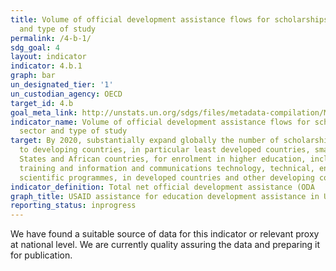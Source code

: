 ```yaml
---
title: Volume of official development assistance flows for scholarships by sector
  and type of study
permalink: /4-b-1/
sdg_goal: 4
layout: indicator
indicator: 4.b.1
graph: bar
un_designated_tier: '1'
un_custodian_agency: OECD
target_id: 4.b
goal_meta_link: http://unstats.un.org/sdgs/files/metadata-compilation/Metadata-Goal-4.pdf
indicator_name: Volume of official development assistance flows for scholarships by
  sector and type of study
target: By 2020, substantially expand globally the number of scholarships available
  to developing countries, in particular least developed countries, small island developing
  States and African countries, for enrolment in higher education, including vocational
  training and information and communications technology, technical, engineering and
  scientific programmes, in developed countries and other developing countries.
indicator_definition: Total net official development assistance (ODA
graph_title: USAID assistance for education development assistance in UK dollars
reporting_status: inprogress
---
```


We have found a suitable source of data for this indicator or relevant proxy at national level. We are currently quality assuring the data and preparing it for publication.
